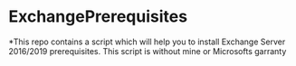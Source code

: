 # ExchangePrerequisites
*This repo contains a script which will help you to install Exchange Server 2016/2019 prerequisites. This script is without mine or Microsofts garranty
